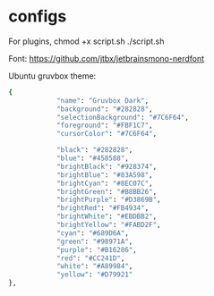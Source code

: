 # configs

For plugins,
chmod +x script.sh
./script.sh


Font: https://github.com/jtbx/jetbrainsmono-nerdfont

Ubuntu gruvbox theme:
``` bash 
{
            "name": "Gruvbox Dark",
            "background": "#282828",
            "selectionBackground": "#7C6F64",
            "foreground": "#FBF1C7",
            "cursorColor": "#7C6F64",

            "black": "#282828",
            "blue": "#458588",
            "brightBlack": "#928374",
            "brightBlue": "#83A598",
            "brightCyan": "#8EC07C",
            "brightGreen": "#B8BB26",
            "brightPurple": "#D3869B",
            "brightRed": "#FB4934",
            "brightWhite": "#EBDBB2",
            "brightYellow": "#FABD2F",
            "cyan": "#689D6A",
            "green": "#98971A",
            "purple": "#B16286",
            "red": "#CC241D",
            "white": "#A89984",
            "yellow": "#D79921"
},
```
